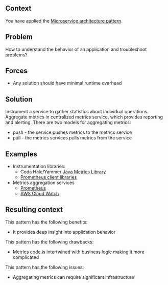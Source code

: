 ## Context

You have applied the [Microservice architecture pattern](https://microservices.io/patterns/microservices.html).

## Problem

How to understand the behavior of an application and troubleshoot problems?

## Forces

- Any solution should have minimal runtime overhead

## Solution

Instrument a service to gather statistics about individual operations. Aggregate metrics in centralized metrics service, which provides reporting and alerting. There are two models for aggregating metrics:

- push - the service pushes metrics to the metrics service
- pull - the metrics services pulls metrics from the service

## Examples

- Instrumentation libraries:
    - Coda Hale/Yammer [Java Metrics Library](http://metrics.dropwizard.io/3.1.0/)
    - [Prometheus client libraries](https://prometheus.io/docs/instrumenting/clientlibs/)
- Metrics aggregation services
    - [Prometheus](https://prometheus.io/docs/introduction/overview/)
    - [AWS Cloud Watch](https://aws.amazon.com/cloudwatch/)

## Resulting context

This pattern has the following benefits:

- It provides deep insight into application behavior

This pattern has the following drawbacks:

- Metrics code is intertwined with business logic making it more complicated

This pattern has the following issues:

- Aggregating metrics can require significant infrastructure